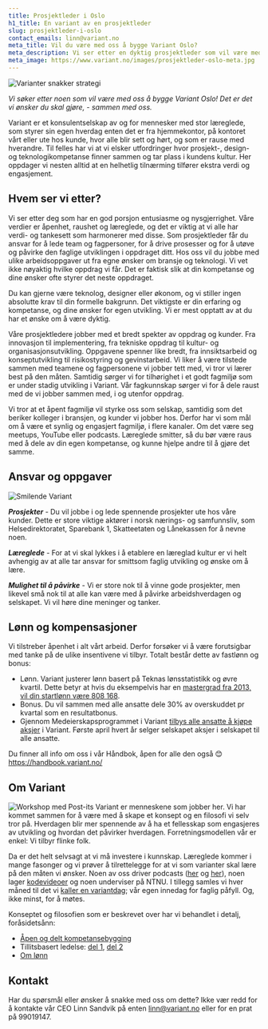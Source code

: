 ```yaml
---
title: Prosjektleder i Oslo
h1_title: En variant av en prosjektleder
slug: prosjektleder-i-oslo
contact_emails: linn@variant.no
meta_title: Vil du være med oss å bygge Variant Oslo?
meta_description: Vi ser etter en dyktig prosjektleder som vil være med å bygge Variant Oslo!
meta_image: https://www.variant.no/images/prosjektleder-oslo-meta.jpg
---
```


![Varianter snakker strategi](/images/strategisk-ellen-hilde.png)

_Vi søker etter noen som vil være med oss å bygge Variant Oslo! Det er det vi ønsker du skal gjøre, - sammen med oss._

Variant er et konsulentselskap av og for mennesker med stor læreglede, som styrer sin egen hverdag enten det er fra hjemmekontor, på kontoret vårt eller ute hos kunde, hvor alle blir sett og hørt, og som er rause med hverandre. Til felles har vi at vi elsker utfordringer hvor prosjekt-, design- og teknologikompetanse finner sammen og tar plass i kundens kultur. Her oppdager vi nesten alltid at en helhetlig tilnærming tilfører ekstra verdi og engasjement.

## Hvem ser vi etter?

Vi ser etter deg som har en god porsjon entusiasme og nysgjerrighet. Våre verdier er åpenhet, raushet og læreglede, og det er viktig at vi alle har verdi- og tankesett som harmonerer med disse.
Som prosjektleder får du ansvar for å lede team og fagpersoner, for å drive prosesser og for å utøve og påvirke den faglige utviklingen i oppdraget ditt. Hos oss vil du jobbe med ulike arbeidsoppgaver ut fra egne ønsker om bransje og teknologi. Vi vet ikke nøyaktig hvilke oppdrag vi får. Det er faktisk slik at din kompetanse og dine ønsker ofte styrer det neste oppdraget.

Du kan gjerne være teknolog, designer eller økonom, og vi stiller ingen absolutte krav til din formelle bakgrunn. Det viktigste er din erfaring og kompetanse, og dine ønsker for egen utvikling. Vi er mest opptatt av at du har et ønske om å være dyktig.

Våre prosjektledere jobber med et bredt spekter av oppdrag og kunder. Fra innovasjon til implementering, fra tekniske oppdrag til kultur- og organisasjonsutvikling. Oppgavene spenner like bredt, fra innsiktsarbeid og konseptutvikling til risikostyring og gevinstarbeid.
Vi liker å være tilstede sammen med teamene og fagpersonene vi jobber tett med, vi tror vi lærer best på den måten. Samtidig sørger vi for tilhørighet i et godt fagmiljø som er under stadig utvikling i Variant. Vår fagkunnskap sørger vi for å dele raust med de vi jobber sammen med, i og utenfor oppdrag.

Vi tror at et åpent fagmiljø vil styrke oss som selskap, samtidig som det beriker kolleger i bransjen, og kunder vi jobber hos. Derfor har vi som mål om å være et synlig og engasjert fagmiljø, i flere kanaler. Om det være seg meetups, YouTube eller podcasts. Læreglede smitter, så du bør være raus med å dele av din egen kompetanse, og kunne hjelpe andre til å gjøre det samme.

## Ansvar og oppgaver

<div class="left blob1"><img alt="Smilende Variant" src="/images/strategisk-ellen.png"/></div>

**_Prosjekter_** - Du vil jobbe i og lede spennende prosjekter ute hos våre kunder. Dette er store viktige aktører i norsk nærings- og samfunnsliv, som Helsedirektoratet, Sparebank 1, Skatteetaten og Lånekassen for å nevne noen.

**_Læreglede_** - For at vi skal lykkes i å etablere en læreglad kultur er vi helt avhengig av at alle tar ansvar for smittsom faglig utvikling og ønske om å lære.

**_Mulighet til å påvirke_** - Vi er store nok til å vinne gode prosjekter, men likevel små nok til at alle kan være med å påvirke arbeidshverdagen og selskapet. Vi vil høre dine meninger og tanker.

## Lønn og kompensasjoner

Vi tilstreber åpenhet i alt vårt arbeid. Derfor forsøker vi å være forutsigbar med tanke på de ulike insentivene vi tilbyr. Totalt består dette av fastlønn og bonus:

- Lønn. Variant justerer lønn basert på Teknas lønsstatistikk og øvre kvartil. Dette betyr at hvis du eksempelvis har en [mastergrad fra 2013, vil din startlønn være 808 168](/kalkulator?year=2013&degree=masters).
- Bonus. Du vil sammen med alle ansatte dele 30% av overskuddet pr kvartal som en resultatbonus.
- Gjennom Medeierskapsprogrammet i Variant [tilbys alle ansatte å kjøpe aksjer](https://blog.variant.no/invitasjon-til-%C3%A5-kj%C3%B8pe-aksjer-i-variant-as-27a29a307cb2) i Variant. Første april hvert år selger selskapet aksjer i selskapet til alle ansatte.

Du finner all info om oss i vår Håndbok, åpen for alle den også 😊 https://handbook.variant.no/

## Om Variant

![Workshop med Post-its](/images/strategisk-tonje-hilde-vikas.png)
Variant er menneskene som jobber her. Vi har kommet sammen for å være med å skape et konsept og en filosofi vi selv tror på. Hverdagen blir mer spennende av å ha et fellesskap som engasjeres av utvikling og hvordan det påvirker hverdagen. Forretningsmodellen vår er enkel: Vi tilbyr flinke folk.

Da er det helt selvsagt at vi må investere i kunnskap. Læreglede kommer i mange fasonger og vi prøver å tilrettelegge for at vi som varianter skal lære på den måten vi ønsker. Noen av oss driver podcasts ([her](http://bartjs.io/tag/podcast-episode/) og [her](https://kortslutning.fun/)), noen lager [kodevideoer](https://youtube.com/kodesnutt) og noen underviser på NTNU. I tillegg samles vi hver måned til det vi [kaller en variantdag](https://blog.variant.no/tagged/variantdag); vår egen innedag for faglig påfyll. Og, ikke minst, for å møtes.

Konseptet og filosofien som er beskrevet over har vi behandlet i detalj, foråsidetsånn:

- [Åpen og delt kompetansebygging](https://blog.variant.no/aapen-og-delt-kompetansebygging-c229771eee93)
- Tillitsbasert ledelse: [del 1](https://blog.variant.no/tillitsbasert-ledelse-del-1-hva-og-hvorfor-86f6aa485cf9), [del 2](https://blog.variant.no/tillitsbasert-ledelse-del-2-sette-retning-449452fcc6a6)
- [Om lønn](https://blog.variant.no/bonusutbetaling-og-l%C3%B8nnsjusteringer-c6d340f0a6d)

## Kontakt

Har du spørsmål eller ønsker å snakke med oss om dette? Ikke vær redd for å kontakte vår CEO Linn Sandvik på enten linn@variant.no eller for en prat på 99019147.
